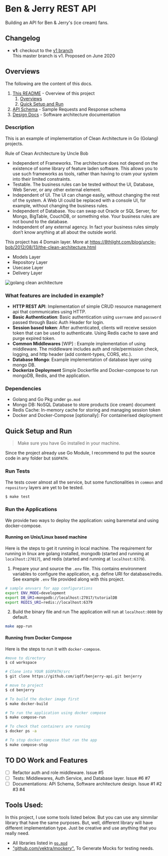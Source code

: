 # Ben & Jerry REST API
Building an API for Ben & Jerry's (ice cream) fans.

## Changelog

- **v1**: checkout to the [v1 branch](https://github.com/iqdf/benjerry-api/tree/master) <br>
  This master branch is v1. Proposed on June 2020 <br>
  
## Overviews <a name="overviews"></a>
The following are the content of this docs.

1. [This README](#overviews) - Overview of this project
   1. [Overviews](#overviews)
   2. [Quick Setup and Run](#setup)
2. [API Schema](docs/api/) - Sample Requests and Response schema
3. [Design Docs](docs/design) - Software architecture documentation

### Description
This is an example of implementation of Clean Architecture in Go (Golang) projects.

Rule of Clean Architecture by Uncle Bob
 * Independent of Frameworks. The architecture does not depend on the existence of some library of feature laden software. This allows you to use such frameworks as tools, rather than having to cram your system into their limited constraints.
 * Testable. The business rules can be tested without the UI, Database, Web Server, or any other external element.
 * Independent of UI. The UI can change easily, without changing the rest of the system. A Web UI could be replaced with a console UI, for example, without changing the business rules.
 * Independent of Database. You can swap out Oracle or SQL Server, for Mongo, BigTable, CouchDB, or something else. Your business rules are not bound to the database.
 * Independent of any external agency. In fact your business rules simply don’t know anything at all about the outside world.

This project has  4 Domain layer. More at https://8thlight.com/blog/uncle-bob/2012/08/13/the-clean-architecture.html
 * Models Layer
 * Repository Layer
 * Usecase Layer  
 * Delivery Layer

![golang clean architecture](https://github.com/bxcodec/go-clean-arch/raw/master/clean-arch.png)

### What features are included in example?
* **HTTP REST API**: Implementation of simple CRUD resource management api that communicates using HTTP.
* **Basic Authentication**: Basic authentication using `username` and `password` passed through Basic Auth Header for login.
* **Session based token**: After authenticated, clients will receive session token that can be used to authenticate. Using Redis cache to save and purge expired token.
* **Common Middlewares** [WIP] : Example implementation of using middleware. The middleware includes auth and role/permission check, logging, and http header (add content-types, CORS, etc.). 
* **Database Mongo**: Example implementation of database layer using mongo DB.
* **Dockerize Deployment** Simple Dockerfile and Docker-compose to run mongoDB, Redis, and the application.

### Dependencies
* Golang and Go Pkg under `go.mod`
* Mongo DB: NoSQL Database to store products (ice cream) document
* Redis Cache: In-memory cache for storing and managing session token
* Docker and Docker-Compose [optionally]: For containerised deployment

## Quick Setup and Run <a name="setup"></a>
> Make sure you have Go installed in your machine.

Since the project already use Go Module, I recommend to put the source code in any folder but `$GOPATH`.

### Run Tests

The tests cover almost all the service, but some functionalities in `common` and `repository` layers are yet to be tested.
```bash
$ make test
```

### Run the Applications

We provide two ways to deploy the application: using baremetal and using docker-compose.

#### Running on Unix/Linux based machine
Here is the steps to get it running in local machine. The requirement for running in linux are golang installed, mongodb (started and running at `localhost:27017`), and redis (started and running at `localhost:6379`).

1. Prepare your and source the `.env` file. This contains environment variables to configure the application, e.g. define URI for database/redis. See example `.env` file provided along with this project.

```bash
# sample envvars for app configurations
export ENV_MODE=development
export DB_URI=mongodb://localhost:27017/tutorialDB
export REDIS_URI=redis://localhost:6379
```
2. Build the binary file and run
The application will run at `localhost:8080` by default.
```bash
make app-run
```

#### Running from Docker Compose
Here is the steps to run it with `docker-compose`.

```bash
#move to directory
$ cd workspace

# Clone into YOUR $GOPATH/src
$ git clone https://github.com/iqdf/benjerry-api.git benjerry

# move to project
$ cd benjerry

# To build the docker image first
$ make docker-build

# To run the application using docker compose
$ make compose-run

# To check that containers are running
$ docker ps -a

# To stop docker compose that ran the app
$ make compose-stop
```

## TO DO Work and Features
- [ ] Refactor auth and role middleware. Issue #5
- [ ] Tests: Middlewares, Auth Service, and Database layer. Issue #6 #7
- [ ] Documentations: APi Schema, Software architecture design. Issue #1 #2 #3 #4

## Tools Used:
In this project, I use some tools listed below. But you can use any simmilar library that have the same purposes. But, well, different library will have different implementation type. Just be creative and use anything that you really need. 

- All libraries listed in [`go.mod`](https://github.com/iqdf/benjerry-api/blob/master/go.mod) 
- ["github.com/vektra/mockery".](https://github.com/vektra/mockery) To Generate Mocks for testing needs.
